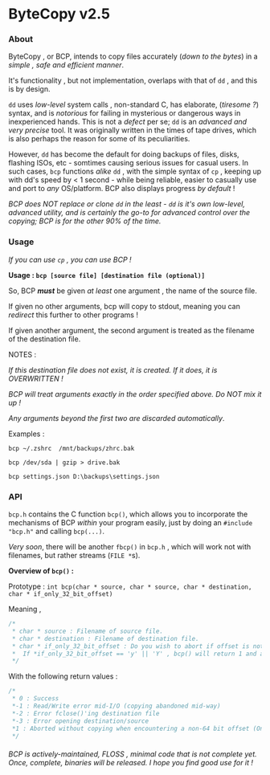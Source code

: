 # ByteCopy v2.5
 
### About
ByteCopy , or BCP, intends to copy files accurately (_down to the bytes_) in a _simple , safe and efficient manner_.
 
It's functionality , but not implementation, overlaps with that of `dd` , and this is by design. 
 
`dd` uses _low-level_ system calls , non-standard C, has elaborate, (_tiresome ?_) syntax, and is _notorious_ for failing in mysterious or dangerous ways in inexperienced hands. This is not a _defect_ per se; `dd` is an _advanced and very precise_ tool. It was originally written in the times of tape drives, which is also perhaps the reason for some of its peculiarities.
 
However, `dd` has become the default for doing backups of files, disks, flashing ISOs, etc - somtimes causing serious issues for casual users. In such cases, `bcp` functions _alike_ `dd` , with the simple syntax of `cp` , keeping up with dd's speed by < 1 second - while being reliable, easier to casually use and port to _any_ OS/platform. BCP also displays progress _by default_ !
 
_BCP does NOT replace or clone `dd` in the least - `dd` is it's own low-level, advanced utility, and is certainly the go-to for advanced control over the copying; BCP is for the other 90% of the time._
 
### Usage
_If you can use `cp` , you can use BCP !_
 
**Usage : `bcp [source file] [destination file (optional)]`**
 
So, BCP **_must_** be given _at least_ one argument , the name of the source file.
 
If given no other arguments, bcp will copy to stdout, meaning you can _redirect_ this further to other programs !

If given another argument, the second argument is treated as the filename of the destination file.
 
NOTES :

_If this destination file does not exist, it is created. If it does, it is OVERWRITTEN !_

_BCP will treat arguments *exactly* in the order specified above. Do NOT mix it up !_

_Any arguments beyond the first two are discarded automatically_.
  
Examples :
```
bcp ~/.zshrc  /mnt/backups/zhrc.bak
	
bcp /dev/sda | gzip > drive.bak
	
bcp settings.json D:\backups\settings.json
```	
### API
`bcp.h` contains the C function `bcp()`, which allows you to incorporate the mechanisms of BCP _within_ your program easily, just by doing an `#include "bcp.h"` and calling `bcp(...)`.
 
_Very soon_, there will be another `fbcp()` in `bcp.h` , which will work not with filenames, but rather streams (`FILE *`s).
 
**Overview of `bcp()` :**
 
Prototype : `int bcp(char * source, char * source, char * destination, char * if_only_32_bit_offset)`
 
Meaning ,
```c
/*
 * char * source : Filename of source file.
 * char * destination : Filename of destination file.
 * char * if_only_32_bit_offset : Do you wish to abort if offset is not 64-bit ?  (Matters only if you need to print progress while copying)
 *	If *if_only_32_bit_offset == 'y' || 'Y' , bcp() will return 1 and abort. Else, it will continue anyways.
 */
```
With the following return values :
```c
/*
 * 0 : Success
 *-1 : Read/Write error mid-I/O (copying abandoned mid-way)
 *-2 : Error fclose()'ing destination file
 *-3 : Error opening destination/source
 *1 : Aborted without copying when encountering a non-64 bit offset (Only if you need to print progress as copying)
 */
```	
###### BCP is actively-maintained, FLOSS , minimal code that is _not complete yet_. Once, complete, binaries will be released. I hope you find good use for it !
